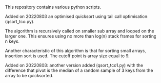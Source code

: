 This repository contains various python scripts.

Added on 20220803 an optimised quicksort using tail call optimisation (qsort_tco.py).

The algorithm is recursively called on smaller sub array and 
looped on the larger one. This ensures using no more than log(n)
stack frames for sorting n keys.

Another characteristic of this algorithm is that for sorting small arrays,
insertion sort is used. The cutoff point is array size equal to 9.

Added on 20220803: another version added (qsort_tco1.py) with the difference that pivot is 
the median of a random sample of 3 keys from the array to be quicksorted.
